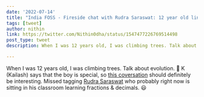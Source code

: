 ```yaml
---
date: '2022-07-14'
title: "India FOSS - Fireside chat with Rudra Saraswat: 12 year old linux dev"
tags: [tweet]
author: nithin
link: https://twitter.com/Nithin0dha/status/1547477226769514498
post_type: tweet
description: When I was 12 years old, I was climbing trees. Talk about evolution...

---
```


When I was 12 years old, I was climbing trees. Talk about evolution. 😬 K (Kailash) says that the boy is special, so [this coversation](https://indiafoss.net) should definitely be interesting. Missed tagging [Rudra Saraswat](https://twitter.com/RudraSaraswat1) who probably right now is sitting in his classroom learning fractions & decimals. 😃
